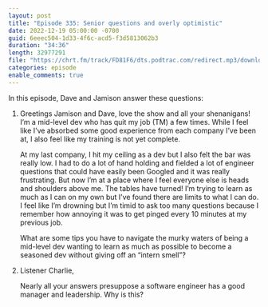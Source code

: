 ```yaml
---
layout: post
title: "Episode 335: Senior questions and overly optimistic"
date: 2022-12-19 05:00:00 -0700
guid: 6eeec504-1d33-4f6c-acd5-f3d5813062b3
duration: "34:36"
length: 32977291
file: "https://chrt.fm/track/FD81F6/dts.podtrac.com/redirect.mp3/download.softskills.audio/sse-335.mp3"
categories: episode
enable_comments: true
---
```


In this episode, Dave and Jamison answer these questions:

1. Greetings Jamison and Dave, love the show and all your shenanigans! I’m a mid-level dev who has quit my job (TM) a few times. While I feel like I’ve absorbed some good experience from each company I’ve been at, I also feel like my training is not yet complete.
   
   At my last company, I hit my ceiling as a dev but I also felt the bar was really low. I had to do a lot of hand holding and fielded a lot of engineer questions that could have easily been Googled and it was really frustrating. But now I’m at a place where I feel everyone else is heads and shoulders above me. The tables have turned! I’m trying to learn as much as I can on my own but I’ve found there are limits to what I can do. I feel like I’m drowning but I’m timid to ask too many questions because I remember how annoying it was to get pinged every 10 minutes at my previous job.
   
   What are some tips you have to navigate the murky waters of being a mid-level dev wanting to learn as much as possible to become a seasoned dev without giving off an “intern smell”?

2. Listener Charlie,
   
   Nearly all your answers presuppose a software engineer has a good manager and leadership. Why is this?
